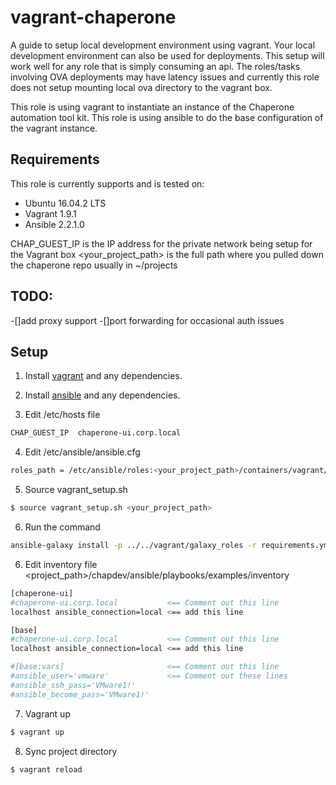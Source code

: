 vagrant-chaperone
===============

A guide to setup local development environment using vagrant. Your local development
environment can also be used for deployments. This setup will work well for any role that is
simply consuming an api. The roles/tasks involving OVA deployments may have latency issues and
currently this role does not setup mounting local ova directory to the vagrant box.

This role is using vagrant to instantiate an instance of the Chaperone automation tool kit.
This role is using ansible to do the base configuration of the vagrant instance.

Requirements
------------
This role is currently supports and is tested on:

* Ubuntu 16.04.2 LTS
* Vagrant 1.9.1
* Ansible 2.2.1.0

CHAP_GUEST_IP is the IP address for the private network being setup for the Vagrant box
<your_project_path> is the full path where you pulled down the chaperone repo usually
in ~/projects

TODO:
------------
-[]add proxy support
-[]port forwarding for occasional auth issues

Setup
------------
1. Install [vagrant](https://www.vagrantup.com/docs/installation/) and any dependencies.

2. Install [ansible](http://docs.ansible.com/ansible/intro_installation.html) and any dependencies.

3. Edit /etc/hosts file
```bash
CHAP_GUEST_IP  chaperone-ui.corp.local
```

4. Edit /etc/ansible/ansible.cfg
```bash
roles_path = /etc/ansible/roles:<your_project_path>/containers/vagrant/vagrant_roles
```

5. Source vagrant_setup.sh
```bash
$ source vagrant_setup.sh <your_project_path>
```

6. Run the command
```bash
ansible-galaxy install -p ../../vagrant/galaxy_roles -r requirements.yml
```

6. Edit inventory file <project_path>/chapdev/ansible/playbooks/examples/inventory
```bash
[chaperone-ui]
#chaperone-ui.corp.local           <== Comment out this line
localhost ansible_connection=local <== add this line

[base]
#chaperone-ui.corp.local           <== Comment out this line
localhost ansible_connection=local <== add this line

#[base:vars]                       <== Comment out this line
#ansible_user='vmware'             <== Comment out these lines
#ansible_ssh_pass='VMware1!'
#ansible_become_pass='VMware1!'
```
7. Vagrant up
```bash
$ vagrant up
```
8. Sync project directory
```bash
$ vagrant reload
```
